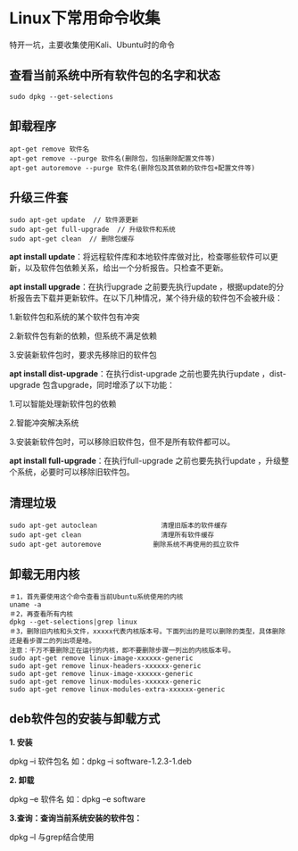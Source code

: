 # Linux下常用命令收集

特开一坑，主要收集使用Kali、Ubuntu时的命令

## 查看当前系统中所有软件包的名字和状态

```
sudo dpkg --get-selections
```

## 卸载程序

```
apt-get remove 软件名
apt-get remove --purge 软件名(删除包，包括删除配置文件等)
apt-get autoremove --purge 软件名(删除包及其依赖的软件包+配置文件等)
```

## 升级三件套

```
sudo apt-get update  // 软件源更新
sudo apt-get full-upgrade  // 升级软件和系统
sudo apt-get clean  // 删除包缓存
```

**apt install update**：将远程软件库和本地软件库做对比，检查哪些软件可以更新，以及软件包依赖关系，给出一个分析报告。只检查不更新。

**apt install upgrade**：在执行upgrade 之前要先执行update ，根据update的分析报告去下载并更新软件。在以下几种情况，某个待升级的软件包不会被升级：

1.新软件包和系统的某个软件包有冲突

2.新软件包有新的依赖，但系统不满足依赖

3.安装新软件包时，要求先移除旧的软件包

**apt install dist-upgrade**：在执行dist-upgrade 之前也要先执行update ，dist-upgrade 包含upgrade，同时增添了以下功能：

1.可以智能处理新软件包的依赖

2.智能冲突解决系统

3.安装新软件包时，可以移除旧软件包，但不是所有软件都可以。

**apt install full-upgrade**：在执行full-upgrade 之前也要先执行update ，升级整个系统，必要时可以移除旧软件包。

## 清理垃圾

```
sudo apt-get autoclean                清理旧版本的软件缓存
sudo apt-get clean                    清理所有软件缓存
sudo apt-get autoremove             删除系统不再使用的孤立软件
```

## 卸载无用内核

```
＃1，首先要使用这个命令查看当前Ubuntu系统使用的内核
uname -a
＃2，再查看所有内核
dpkg --get-selections|grep linux
＃3，删除旧内核和头文件，xxxxx代表内核版本号。下面列出的是可以删除的类型，具体删除还是看步骤二的列出项是啥。
注意：千万不要删除正在运行的内核，即不要删除步骤一列出的内核版本号。
sudo apt-get remove linux-image-xxxxxx-generic
sudo apt-get remove linux-headers-xxxxxx-generic
sudo apt-get remove linux-image-xxxxxx-generic
sudo apt-get remove linux-modules-xxxxxx-generic
sudo apt-get remove linux-modules-extra-xxxxxx-generic
```

## deb软件包的安装与卸载方式

**1. 安装**

dpkg –i 软件包名
如：dpkg –i software-1.2.3-1.deb

**2. 卸载**

dpkg –e 软件名
如：dpkg –e software

**3.查询：查询当前系统安装的软件包：**

dpkg –l 与grep结合使用
